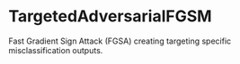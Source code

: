 # TargetedAdversarialFGSM
Fast Gradient Sign Attack (FGSA) creating targeting specific misclassification outputs.  
